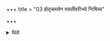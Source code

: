 +++
title = "03 होतृचमसेन वसतीवरीभ्यो निःषिच्य"

+++

<details><summary>थिते</summary>

होतृचमसेन वसतीवरीभ्यो निःषिच्य निग्राभ्याः करोति ३
</details>

